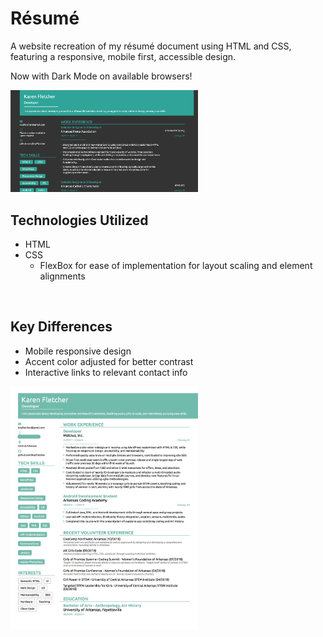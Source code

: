 # R&eacute;sum&eacute;
A website recreation of my r&eacute;sum&eacute; document using HTML and CSS, featuring a responsive, mobile first, accessible design.

Now with Dark Mode on available browsers!

<img src="/img/darkMode.jpg" alt="" width="300px">

## Technologies Utilized
* HTML
* CSS
  * FlexBox for ease of implementation for layout scaling and element alignments

<img src="/img/mobile_sample.gif" alt="" width="200px">

## Key Differences
* Mobile responsive design
* Accent color adjusted for better contrast
* Interactive links to relevant contact info

<img src="/img/design.jpg" alt="" width="300px">
